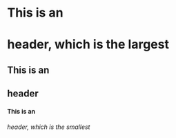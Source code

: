 # This is an <h1> header, which is the largest
## This is an <h2> header
#### This is an <h6> header, which is the smallest
